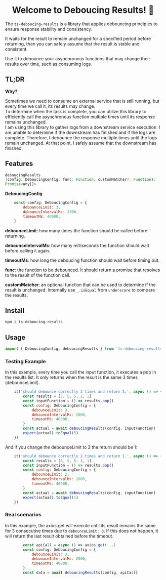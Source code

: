 <h1 align="center">Welcome to Deboucing Results! 👐</h1>

The `ts-deboucing-results` is a library that applies debouncing principles to ensure response stability and consistency.  

It waits for the result to remain unchanged for a specified period before returning, then you can safely assume that the result is
stable and consistent.  

Use it to debounce your asynchronous functions that may change their results over time, such as consuming logs.

## TL;DR

**Why?**

Sometimes we need to consume an external service that is still running, but every time we call it, its results may change.  
To determine when the task is complete, you can utilize this library to efficiently call the asynchronous function multiple times until its response remains unchanged.  
I am using this library to gather logs from a downstream service execution. I am unable to determine if the downstream has finished and if the logs are complete. Therefore, I debounce the response multiple times until the logs remain unchanged. At that point, I safely assume that the downstream has finished.  

## Features

```js
deboucingResults
(config: DeboucingConfig, func: Function, customMatcher?: Function):
Promise<any[]>
```

**DeboucingConfig**

```js
    const config: DeboucingConfig = {
        debounceLimit: 3,
        debounceIntervalMs: 2000,
        timeoutMs: 40000,
    }
```

**debounceLimit**: how many times the function should be called before returning.  

**debounceIntervalMs**: how many milliseconds the function should wait before calling it again.  

**timeoutMs**: how long the deboucing function should wait before timing out.  

**func**: the function to be debounced. It should return a promise that resolves to the result of the function call.  

**customMatcher**: an optional function that can be used to determine if the result is unchanged. Internally use `_.isEqual` from `underscore` to compare the results.

## Install

```sh
npm i ts-deboucing-results
```

## Usage

```js
import { DeboucingConfig, deboucingResults } from 'ts-deboucing-results'
```


### **Testing Example**  

In this example, every time you call the input function, it executes a pop in the results list. It only returns when the result is the same 3 times (debounceLimit).

```js 
    it('should debounce correctly 3 times and return 5.', async () => {
        const results = [5, 5, 5, 1, 1]
        const inputFunction = () => results.pop()
        const config: DeboucingConfig = {
            debounceLimit: 3,
            debounceIntervalMs: 2000,
            timeoutMs: 40000,
        }
        const actual = await deboucingResults(config, inputFunction)
        expect(actual).toEqual(5)
    })
```

And if you change the debounceLimit to 2 the return should be 1:

```js
    it('should debounce correctly 2 times and return 1.', async () => {
        const results = [5, 5, 5, 1, 1]
        const inputFunction = () => results.pop()
        const config: DeboucingConfig = {
            debounceLimit: 2,
            debounceIntervalMs: 2000,
            timeoutMs: 40000,
        }
        const actual = await deboucingResults(config, inputFunction)
        expect(actual).toEqual(1)
    })
```


### **Real scenarios**

In this example, the axios.get will execute until its result remains the same for 3 consecutive times due to `debounceLimit: 3`. If this does not happen, it will return the last result obtained before the timeout.

```js
        const apiCall = async () => axios.get(...)
        const config: DeboucingConfig = {
            debounceLimit: 3,
            debounceIntervalMs: 2000,
            timeoutMs: 40000,
        }
        const data = await deboucingResults(config, apiCall)
```
